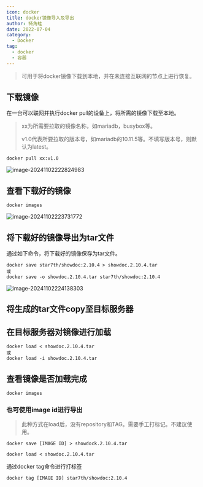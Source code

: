 ```yaml
---
icon: docker
title: docker镜像导入及导出
author: 犄角蛙
date: 2022-07-04
category:
  - Docker
tag:
  - docker
  - 容器
---
```


> 可用于将docker镜像下载到本地，并在未连接互联网的节点上进行恢复。

## 下载镜像

在一台可以联网并执行docker pull的设备上，将所需的镜像下载至本地。

> xx为所需要拉取的镜像名称，如mariadb，busybox等。  
>
> v1.0代表所要拉取的版本号，如mariadb的10.11.5等。不填写版本号，则默认为latest。

```shell
docker pull xx:v1.0
```

![image-20241102222824983](https://img.jinguo.link/d/image-20241102222824983.png)

## 查看下载好的镜像

```shell
docker images
```

![image-20241102223731772](https://img.jinguo.link/d/image-20241102223731772.png)

## 将下载好的镜像导出为tar文件

通过如下命令，将下载好的镜像保存为tar文件。

```shell
docker save star7th/showdoc:2.10.4 > showdoc.2.10.4.tar
或
docker save -o showdoc.2.10.4.tar star7th/showdoc:2.10.4
```

![image-20241102224138303](https://img.jinguo.link/d/image-20241102224138303.png)

## 将生成的tar文件copy至目标服务器

## 在目标服务器对镜像进行加载

```shell
docker load < showdoc.2.10.4.tar
或
docker load -i showdoc.2.10.4.tar
```

## 查看镜像是否加载完成

```shell
docker images
```

### 也可使用image id进行导出

> 此种方式在load后，没有repository和TAG。需要手工打标记。不建议使用。

```shell
docker save [IMAGE ID] > showdock.2.10.4.tar 
```

  ```shell
  docker load < showdoc.2.10.4.tar
  ```

通过docker tag命令进行打标签

```shell
docker tag [IMAGE ID] star7th/showdoc:2.10.4
```
